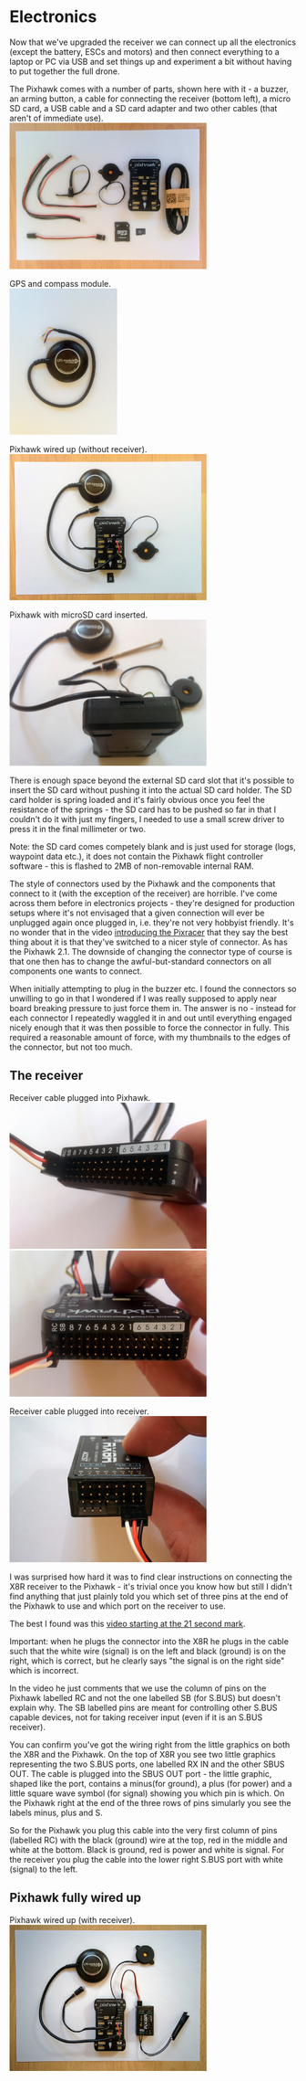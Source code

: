 Electronics
===========

Now that we've upgraded the receiver we can connect up all the electronics (except the battery, ESCs and motors) and then connect everything to a laptop or PC via USB and set things up and experiment a bit without having to put together the full drone.

The Pixhawk comes with a number of parts, shown here with it - a buzzer, an arming button, a cable for connecting the receiver (bottom left), a micro SD card, a USB cable and a SD card adapter and two other cables (that aren't of immediate use).  
<img height="256" src="images/assembly/electronics/pixhawk-parts.jpg">

GPS and compass module.  
<img height="256" src="images/assembly/electronics/gps-and-compass.jpg">

Pixhawk wired up (without receiver).  
<img height="256" src="images/assembly/electronics/pixhawk-wired-up-without-receiver.jpg">

Pixhawk with microSD card inserted.  
<img height="256" src="images/assembly/electronics/pixhawk-with-sd-card-inserted.jpg">

There is enough space beyond the external SD card slot that it's possible to insert the SD card without pushing it into the actual SD card holder. The SD card holder is spring loaded and it's fairly obvious once you feel the resistance of the springs - the SD card has to be pushed so far in that I couldn't do it with just my fingers, I needed to use a small screw driver to press it in the final millimeter or two.

Note: the SD card comes competely blank and is just used for storage (logs, waypoint data etc.), it does not contain the Pixhawk flight controller software - this is flashed to 2MB of non-removable internal RAM.

The style of connectors used by the Pixhawk and the components that connect to it (with the exception of the receiver) are horrible. I've come across them before in electronics projects - they're designed for production setups where it's not envisaged that a given connection will ever be unplugged again once plugged in, i.e. they're not very hobbyist friendly. It's no wonder that in the video [introducing the Pixracer](https://www.youtube.com/watch?v=mpb6Cq023N8&feature=youtu.be&t=62) that they say the best thing about it is that they've switched to a nicer style of connector. As has the Pixhawk 2.1. The downside of changing the connector type of course is that one then has to change the awful-but-standard connectors on all components one wants to connect.

When initially attempting to plug in the buzzer etc. I found the connectors so unwilling to go in that I wondered if I was really supposed to apply near board breaking pressure to just force them in. The answer is no - instead for each connector I repeatedly waggled it in and out until everything engaged nicely enough that it was then possible to force the connector in fully. This required a reasonable amount of force, with my thumbnails to the edges of the connector, but not too much.

The receiver
------------

Receiver cable plugged into Pixhawk.  
<img height="256" src="images/assembly/electronics/pixhawk-to-receiver-1.jpg"> <img height="256" src="images/assembly/electronics/pixhawk-to-receiver-2.jpg">

Receiver cable plugged into receiver.  
<img height="256" src="images/assembly/electronics/receiver-to-pixhawk.jpg">

I was surprised how hard it was to find clear instructions on connecting the X8R receiver to the Pixhawk - it's trivial once you know how but still I didn't find anything that just plainly told you which set of three pins at the end of the Pixhawk to use and which port on the receiver to use.

The best I found was this [video starting at the 21 second mark](https://www.youtube.com/watch?v=uCcVCM7ajNA&feature=youtu.be&t=21).

Important: when he plugs the connector into the X8R he plugs in the cable such that the white wire (signal) is on the left and black (ground) is on the right, which is correct, but he clearly says "the signal is on the right side" which is incorrect.

In the video he just comments that we use the column of pins on the Pixhawk labelled RC and not the one labelled SB (for S.BUS) but doesn't explain why. The SB labelled pins are meant for controlling other S.BUS capable devices, not for taking receiver input (even if it is an S.BUS receiver).

You can confirm you've got the wiring right from the little graphics on both the X8R and the Pixhawk. On the top of X8R you see two little graphics representing the two S.BUS ports, one labelled RX IN and the other SBUS OUT. The cable is plugged into the SBUS OUT port - the little graphic, shaped like the port, contains a minus(for ground), a plus (for power) and a little square wave symbol (for signal) showing you which pin is which. On the Pixhawk right at the end of the three rows of pins simularly you see the labels minus, plus and S.

So for the Pixhawk you plug this cable into the very first column of pins (labelled RC) with the black (ground) wire at the top, red in the middle and white at the bottom. Black is ground, red is power and white is signal. For the receiver you plug the cable into the lower right S.BUS port with white (signal) to the left.

Pixhawk fully wired up
----------------------

Pixhawk wired up (with receiver).  
<img height="256" src="images/assembly/electronics/pixhawk-wired-up-with-receiver.jpg">
